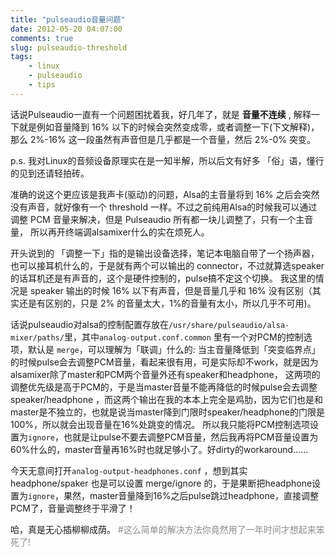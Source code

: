 ```yaml
---
title: "pulseaudio音量问题"
date: 2012-05-20 04:07:00
comments: true
slug: pulseaudio-threshold
tags: 
    - linux
    - pulseaudio
    - tips
---
```

话说Pulseaudio一直有一个问题困扰着我，好几年了，就是 **音量不连续** , 解释一下就是例如音量降到 16% 以下的时候会突然变成零，或者调整一下(下文解释)，那么 2%-16% 这一段虽然有声音但是几乎都是一个音量，然后 2%-0% 突变。 

p.s. 我对Linux的音频设备原理实在是一知半解，所以后文有好多 「俗」语，懂行的见到还请轻拍砖。

准确的说这个更应该是我声卡(驱动)的问题，Alsa的主音量将到 16% 之后会突然没有声音，就好像有一个 threshold 一样。不过之前纯用Alsa的时候我可以通过调整 PCM 音量来解决，但是 Pulseaudio 所有都一块儿调整了，只有一个主音量， 所以再开终端调alsamixer什么的实在烦死人。 

<!--more-->

开头说到的 「调整一下」指的是输出设备选择，笔记本电脑自带了一个扬声器，也可以接耳机什么的，于是就有两个可以输出的 connector，不过就算选speaker的话耳机还是有声音的，这个是硬件控制的，pulse搞不定这个切换。  我这里的情况是 speaker 输出的时候 16% 以下有声音，但是音量几乎和 16% 没有区别（其实还是有区别的，只是 2% 的音量太大，1%的音量有太小，所以几乎不可用)。

话说pulseaudio对alsa的控制配置存放在`/usr/share/pulseaudio/alsa-mixer/paths/`里，其中`analog-output.conf.common` 里有一个对PCM的控制选项，默认是 `merge`，可以理解为「联调」什么的: 当主音量降低到「突变临界点」的时候pulse会去调整PCM音量，看起来很有用，可是实际却不work，就是因为alsamixer除了master和PCM两个音量外还有speaker和headphone， 这两项的调整优先级是高于PCM的，于是当master音量不能再降低的时候pulse会去调整speaker/headphone ，而这两个输出在我的本本上完全是鸡肋，因为它们也是和master是不独立的，也就是说当master降到门限时speaker/headphone的门限是100%，所以就会出现音量在16%处跳变的情况。 所以我只能将PCM控制选项设置为`ignore`，也就是让pulse不要去调整PCM音量，然后我再将PCM音量设置为60%什么的，master音量再16%时也就足够小了。好dirty的workaround……

今天无意间打开`analog-output-headphones.conf` ，想到其实 headphone/spaker 也是可以设置 merge/ignore 的，于是果断把headphone设置为`ignore`，果然，master音量降到16%之后pulse跳过headphone，直接调整PCM了，音量调整终于平滑了！

哈，真是无心插柳柳成荫。<span style='color:#8c8c8c'> #这么简单的解决方法你竟然用了一年时间才想起来笨死了! </span>
